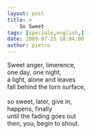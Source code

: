 ```yaml
---
layout: post
title: >
    So Sweet
tags: [speciale,english,]
date: 2009-07-25 18:04:00
author: pietro
---
```

Sweet anger, limerence,<br/>one day, one night,<br/>a light, alone and leaves<br/>fall behind the torn surface,<br/><br/>so sweet, later, give in,<br/>happens, finally<br/>until the fading goes out<br/>then, you, begin to shout.
